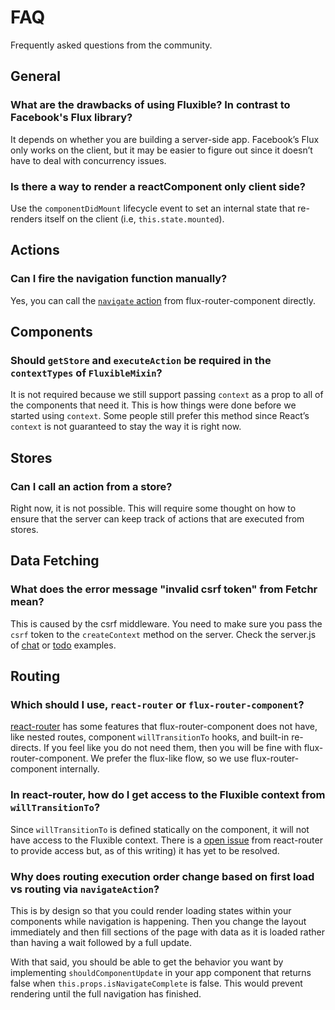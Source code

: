 # FAQ

Frequently asked questions from the community.


## General

### What are the drawbacks of using Fluxible? In contrast to Facebook's Flux library?

It depends on whether you are building a server-side app. Facebook’s Flux only works on the client, but it may be easier to figure out since it doesn’t have to deal with concurrency issues.

### Is there a way to render a reactComponent only client side?

Use the `componentDidMount` lifecycle event to set an internal state that re-renders itself on the client (i.e, `this.state.mounted`).




## Actions

### Can I fire the navigation function manually?

Yes, you can call the [`navigate` action](https://github.com/yahoo/flux-router-component/blob/master/actions/navigate.js) from flux-router-component directly.


## Components

### Should `getStore` and `executeAction` be required in the `contextTypes` of `FluxibleMixin`?

It is not required because we still support passing `context` as a prop to all of the components that need it. This is how things were done before we started using `context`. Some people still prefer this method since React’s `context` is not guaranteed to stay the way it is right now.


## Stores

### Can I call an action from a store?

Right now, it is not possible. This will require some thought on how to ensure that the server can keep track of actions that are executed from stores.




## Data Fetching

### What does the error message "invalid csrf token" from Fetchr mean?

This is caused by the csrf middleware. You need to make sure you pass the `csrf` token to the `createContext` method on the server. Check the server.js of [chat](https://github.com/yahoo/fluxible/blob/master/examples/chat/server.js#L37) or [todo](https://github.com/yahoo/fluxible/blob/master/examples/todo/server.js#L41) examples.




## Routing

### Which should I use, `react-router` or `flux-router-component`?

[react-router](https://github.com/rackt/react-router) has some features that flux-router-component does not have, like nested routes, component `willTransitionTo` hooks, and built-in re-directs. If you feel like you do not need them, then you will be fine with flux-router-component. We prefer the flux-like flow, so we use flux-router-component internally.


### In react-router, how do I get access to the Fluxible context from `willTransitionTo`?

Since `willTransitionTo` is defined statically on the component, it will not have access to the Fluxible context. There is a [open issue](https://github.com/rackt/react-router/pull/590) from react-router to provide access but, as of this writing) it has yet to be resolved.


### Why does routing execution order change based on first load vs routing via `navigateAction`?

This is by design so that you could render loading states within your components while navigation is happening. Then you change the layout immediately and then fill sections of the page with data as it is loaded rather than having a wait followed by a full update.

With that said, you should be able to get the behavior you want by implementing `shouldComponentUpdate` in your app component that returns false when `this.props.isNavigateComplete` is false. This would prevent rendering until the full navigation has finished.
